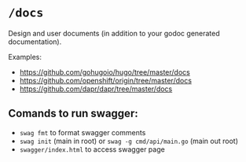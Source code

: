 # `/docs`

Design and user documents (in addition to your godoc generated documentation).

Examples:

* https://github.com/gohugoio/hugo/tree/master/docs
* https://github.com/openshift/origin/tree/master/docs
* https://github.com/dapr/dapr/tree/master/docs

## Comands to run swagger: 

- `swag fmt` to format swagger comments
- `swag init` (main in root) or `swag -g cmd/api/main.go` (main out root)
- `swagger/index.html` to access swagger page